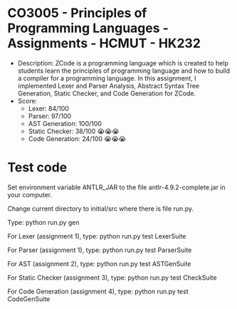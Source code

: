 # CO3005 - Principles of Programming Languages - Assignments - HCMUT - HK232
- Description: ZCode is a programming language which is created to help students learn the principles of programming language and how to build a compiler for a programming language. In this assignment, I implemented Lexer and Parser Analysis, Abstract Syntax Tree Generation, Static Checker, and Code Generation for ZCode.
- Score: 
  + Lexer: 84/100
  + Parser: 97/100
  + AST Generation: 100/100
  + Static Checker: 38/100 😭😭😭
  + Code Generation: 24/100 😭😭😭
 
# Test code
Set environment variable ANTLR_JAR to the file antlr-4.9.2-complete.jar in your computer.

Change current directory to initial/src where there is file run.py.

Type: python run.py gen 

For Lexer (assignment 1), type: python run.py test LexerSuite

For Parser (assignment 1), type: python run.py test ParserSuite

For AST (assignment 2), type: python run.py test ASTGenSuite

For Static Checker (assignment 3), type: python run.py test CheckSuite

For Code Generation (assignment 4), type: python run.py test CodeGenSuite

